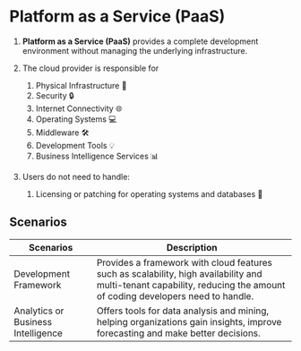 # Platform as a Service (PaaS)

1. **Platform as a Service (PaaS)** provides a complete development environment
   without managing the underlying infrastructure.

2. The cloud provider is responsible for

   1. Physical Infrastructure 🏢
   2. Security 🔒
   3. Internet Connectivity 🌐
   4. Operating Systems 💻
   5. Middleware 🛠️
   6. Development Tools 💡
   7. Business Intelligence Services 📊

3. Users do not need to handle:

   1. Licensing or patching for operating systems and databases 🔄

## Scenarios

<table class="table-size-for-cloud-services">
        <thead>
            <tr>
                <th>Scenarios</th>
                <th>Description</th>
            </tr>
        </thead>
        <tbody>
            <tr>
                <td class="custom-header">Development Framework</td>
                <td>Provides a framework with cloud features such as scalability, high availability and multi-tenant capability, reducing the amount of coding developers need to handle.</td>
            </tr>
            <tr>
                <td class="custom-header">Analytics or Business Intelligence</td>
                <td>Offers tools for data analysis and mining, helping organizations gain insights, improve forecasting and make better decisions.</td>
            </tr>
        </tbody>
    </table>
